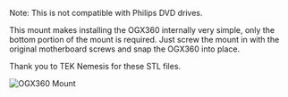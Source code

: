 Note: This is not compatible with Philips DVD drives.

This mount makes installing the OGX360 internally very simple, only the bottom portion of the mount is required. Just screw the mount in with the original motherboard screws and snap the OGX360 into place. 

Thank you to TEK Nemesis for these STL files.

![OGX360 Mount](https://github.com/wiredopposite/OGXHUB/blob/main/OGX360%203D%20Printed%20Internal%20Mount/197873537_528583128512562_3041646456073908682_n.jpg?raw=true)
